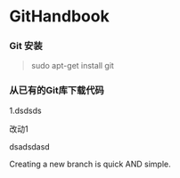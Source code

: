 # GitHandbook
### Git 安装
> sudo apt-get install git

### 从已有的Git库下载代码
1.dsdsds

改动1

dsadsdasd

Creating a new branch is quick AND simple.
